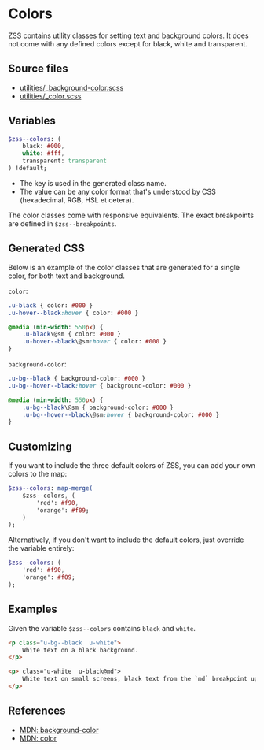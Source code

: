 # Colors

ZSS contains utility classes for setting text and background colors. It does not come with any defined colors except for
black, white and transparent.

## Source files

- [utilities/_background-color.scss](../../src/utilities/_background-color.scss)
- [utilities/_color.scss](../../src/utilities/_color.scss)

## Variables

```sass
$zss--colors: (
    black: #000,
    white: #fff,
    transparent: transparent
) !default;
```

- The key is used in the generated class name. 
- The value can be any color format that's understood by CSS (hexadecimal, RGB, HSL et cetera).

The color classes come with responsive equivalents. The exact breakpoints are defined in `$zss--breakpoints`.

## Generated CSS

Below is an example of the color classes that are generated for a single color, for both text and background.

`color`:

```sass
.u-black { color: #000 }
.u-hover--black:hover { color: #000 }

@media (min-width: 550px) {
    .u-black\@sm { color: #000 }
    .u-hover--black\@sm:hover { color: #000 }
}
```

`background-color`:

```sass
.u-bg--black { background-color: #000 }
.u-bg--hover--black:hover { background-color: #000 }

@media (min-width: 550px) {
    .u-bg--black\@sm { background-color: #000 }
    .u-bg--hover--black\@sm:hover { background-color: #000 }
}
```


## Customizing

If you want to include the three default colors of ZSS, you can add your own colors to the map:

```sass
$zss--colors: map-merge(
    $zss--colors, (
        'red': #f90,
        'orange': #f09;
    )
);
```

Alternatively, if you don't want to include the default colors, just override the variable entirely:

```sass
$zss--colors: (
    'red': #f90,
    'orange': #f09;
);
```

## Examples

Given the variable `$zss--colors` contains `black` and `white`.

```html
<p class="u-bg--black  u-white">
    White text on a black background.
</p>

<p> class="u-white  u-black@md">
    White text on small screens, black text from the `md` breakpoint up.
</p>
```

## References

- [MDN: background-color](https://developer.mozilla.org/en/docs/Web/CSS/background-color)
- [MDN: color](https://developer.mozilla.org/en/docs/Web/CSS/color)

